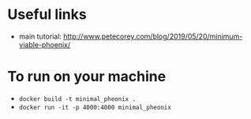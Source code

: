 # Useful links
* main tutorial: http://www.petecorey.com/blog/2019/05/20/minimum-viable-phoenix/

# To run on your machine
* `docker build -t minimal_pheonix .`
* `docker run -it -p 4000:4000 minimal_pheonix`

